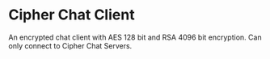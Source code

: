 Cipher Chat Client
================

An encrypted chat client with AES 128 bit and RSA 4096 bit encryption. Can only connect to Cipher Chat Servers.
